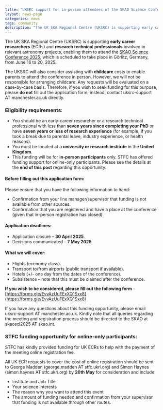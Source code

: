 ```yaml
---
title: "UKSRC support for in-person attendees of the SKAO Science Conference 2025"
layout: news-page
categories: news
tags: community
description: "The UK SKA Regional Centre (UKSRC) is supporting early career researchers (ECRs) and research technical professionals involved in relevant astronomy projects, enabling them to attend the SKAO Science Conference 2025, which is scheduled to take place in Görlitz, Germany, from June 16 to 20, 2025. "
---
```

The UK SKA Regional Centre (UKSRC) is supporting __early career researchers__ (ECRs) and __research technical professionals__ involved in relevant astronomy projects, enabling them to attend the [SKAO Science Conference 2025](skao.int), which is scheduled to take place in Görlitz, Germany, from June 16 to 20, 2025.

The UKSRC will also consider assisting with __childcare__ costs to enable parents to attend the conference in person. However, we will not be responsible for arranging childcare. Any requests will be evaluated on a case-by-case basis. Therefore, if you wish to seek funding for this purpose, please __do not__ fill out the application form; instead, contact uksrc-support AT manchester.ac.uk directly.

### Eligibility requirements:

- You should be an early-career researcher or a research technical professional with less than __seven years since completing your PhD__ or have __seven years or less of research experience__ (for example, if you took a break due to parental leave, industry experience, or health reasons).
- You must be located at a __university or research institute__ in the __United Kingdom__.
- This funding will be for __in-person participants__ only. STFC has offered funding support for online-only participants. Please see the details at the __end of this post__ regarding this opportunity.

#### Before filling out this application form:
Please ensure that you have the following information to hand:

- Confirmation from your line manager/supervisor that funding is not available from other sources.
- Confirmation that you are registered and have a place at the conference (given that in-person registration has closed).

#### Application deadlines:

- Application closure – __30 April 2025__.
- Decisions communicated – __7 May 2025__.


#### What we will cover:

- Flights (economy class).
- Transport to/from airports (public transport if available).
- Hotels (+/- one day from the dates of the conference).
- Subsistence – note that this must be claimed after the conference.

__If you wish to be considered, please fill out the following form__ - [https://forms.gle/EvvAzUuFExXQ1Sxx8](https://forms.gle/EvvAzUuFExXQ1Sxx8)

If you have any questions about this funding opportunity, please email uksrc-support AT manchester.ac.uk. Kindly note that all queries regarding the meeting and registration process should be directed to the SKAO at skaosci2025 AT skao.int.

### STFC funding opportunity for online-only participants:

STFC has kindly provided funding for UK ECRs to help with the payment of the meeting online registration fee.

All UK ECR requests to cover the cost of online registration should be sent to George Madden (george.madden AT stfc.ukri.org) and Simon Haynes (simon.haynes AT stfc.ukri.org) by __20th May__ for consideration and include:

- Institute and Job Title
- Your science interests
- The reason why you want to attend this event
- The amount of funding needed and confirmation from your supervisor that funding is not available through other routes.